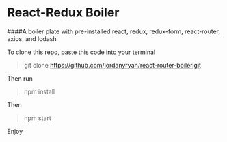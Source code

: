 # React-Redux Boiler
####A boiler plate with pre-installed react, redux, redux-form, react-router, axios, and lodash

To clone this repo, paste this code into your terminal 
> git clone https://github.com/jordanyryan/react-router-boiler.git  

Then run 
> npm install 
 
Then  
> npm start

Enjoy